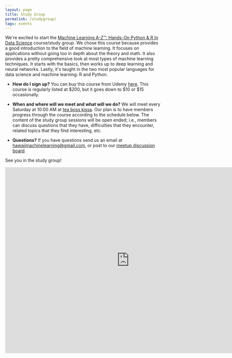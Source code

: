 ```yaml
---
layout: page
title: Study Group
permalink: /studygroup/
tags: events
---
```


We're excited to start the [Machine Learning A-Z™: Hands-On Python & R In Data Science](https://www.udemy.com/machinelearning/learn/v4/overview) course/study group. We chose this course because provides a good introduction to the field of machine learning. It focuses on applications without going too in depth about the theory and math. It also provides a pretty comprehensive look at most types of machine learning techniques. It starts with the basics, then works up to deep learning and neural networks. Lastly, it's taught in the two most popular languages for data science and machine learning: R and Python.

* **How do I sign up?**
You can buy this course from Udemy [here](https://www.udemy.com/machinelearning/learn). This course is regularly listed at $200, but it goes down to $10 or $15 occasionally.

* **When and where will we meet and what will we do?**
We will meet every Saturday at 10:00 AM at [tea boss kissa](https://www.google.com/maps/place/Tea+Boss+Kissa/@21.2925164,-157.8474801,17z/data=!4m5!3m4!1s0x0:0x9773621ccf2a1a35!8m2!3d21.2931712!4d-157.8474104). Our plan is to have members progress through the course according to the schedule below.  The content of the study group sessions will be open ended; i.e., members can discuss questions that they have, difficulties that they encounter, related topics that they find interesting, etc. 

* **Questions?**
If you have questions send us an email at hawaiimachinelearning@gmail.com, or post to our [meetup discussion board](https://www.meetup.com/Hawaii-Machine-Learning/messages/boards/thread/51165873).

See you in the study group!

<iframe src="https://calendar.google.com/calendar/embed?height=600&amp;wkst=1&amp;bgcolor=%23FFFFFF&amp;src=fi7lb6q1co3mmhremev5ovem00%40group.calendar.google.com&amp;color=%23865A5A&amp;ctz=Pacific%2FHonolulu" style="border-width:0" width="800" height="600" frameborder="0" scrolling="no"></iframe>
